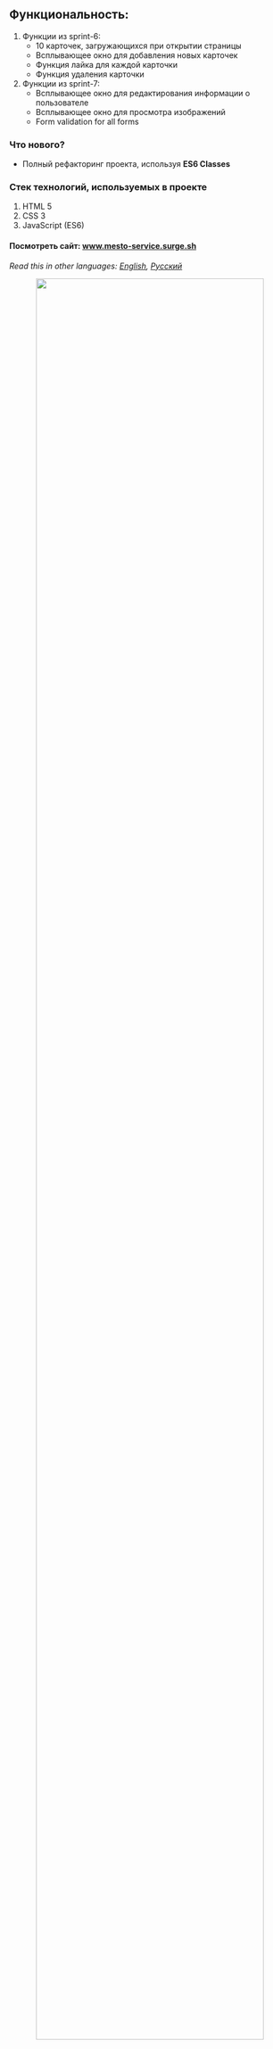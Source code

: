## Функциональность: 
1. Функции из sprint-6:
    * 10 карточек, загружающихся при открытии страницы
    * Всплывающее окно для добавления новых карточек
    * Функция лайка для каждой карточки
    * Функция удаления карточки
2. Функции из sprint-7:
    * Всплывающее окно для редактирования информации о пользователе
    * Всплывающее окно для просмотра изображений
    * Form validation for all forms
### Что нового?
  * Полный рефакторинг проекта, используя **ES6 Classes** 
### Стек технологий, используемых в проекте
1. HTML 5
2. CSS 3
3. JavaScript (ES6)

#### Посмотреть сайт: www.mesto-service.surge.sh
*Read this in other languages: [English](README.md), [Русский](README.ru.md)*

<p align="center">
  <img src="https://github.com/quis0/my-portfolio/blob/master/images/sprint-7-8-example.gif" width="90%" alt="" >
</p>

